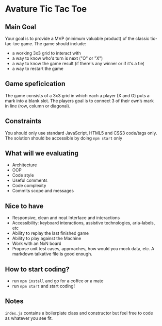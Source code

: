 # Avature Tic Tac Toe

## Main Goal

Your goal is to provide a MVP (minimum valuable product) of the classic tic-tac-toe game. The game should include:
- a working 3x3 grid to interact with
- a way to know who's turn is next ("O" or "X")
- a way to know the game result (if there's any winner or if it's a tie)
- a way to restart the game

## Game speficication

The game consists of a 3x3 grid in which each a player (X and O) puts a mark into a blank slot.
The players goal is to connect 3 of their own’s mark in line (row, column or diagonal).

## Constraints

You should only use standard JavaScript, HTML5 and CSS3 code/tags only.
The solution should be accessible by doing `npm start` only

## What will we evaluating

- Architecture
- OOP
- Code style
- Useful comments
- Code complexity
- Commits scope and messages

## Nice to have

- Responsive, clean and neat Interface and interactions
- Accessibility: keyboard interactions, assistive technologies, aria-labels, etc
- Ability to replay the last finished game
- Ability to play against the Machine
- Work with an NxN board
- Propose unit test cases, approaches, how would you mock data, etc. A markdown talkative file is good enough.

## How to start coding?
- run `npm install` and go for a coffee or a mate
- run `npm start` and start coding!

## Notes
`index.js` contains a boilerplate class and constructor but feel free to code as whatever you see fit.